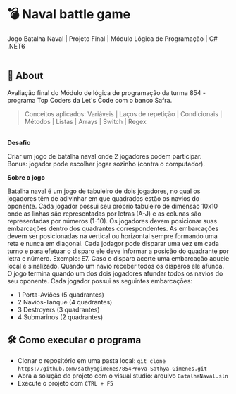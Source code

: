 # 💣 Naval battle game
Jogo Batalha Naval | Projeto Final | Módulo Lógica de Programação | C# .NET6 
<br>
<br>
## 📌 About
Avaliação final do Módulo de lógica de programação da turma 854 - programa Top Coders da Let's Code com o banco Safra. 

> Conceitos aplicados:
> Variáveis | Laços de repetição | Condicionais | Métodos | Listas | Arrays | Switch | Regex

\
**Desafio**

Criar um jogo de batalha naval onde 2 jogadores podem participar. \
Bonus: jogador pode escolher jogar sozinho (contra o computador).

**Sobre o jogo**

Batalha naval é um jogo de tabuleiro de dois jogadores, no qual os jogadores têm de adivinhar em que quadrados estão os navios do oponente. Cada jogador possui seu próprio tabuleiro de dimensão 10x10 onde as linhas são representadas por letras (A-J) e as colunas são representadas por números (1-10). Os jogadores devem posicionar suas embarcações dentro dos quadrantes correspondentes. As embarcações devem ser posicionadas na vertical ou horizontal sempre formando uma reta e nunca em diagonal. Cada jodagor pode disparar uma vez em cada turno e para efetuar o disparo ele deve informar a posição do quadrante por letra e número. Exemplo: E7. Caso o disparo acerte uma embarcação aquele local é sinalizado. Quando um navio receber todos os disparos ele afunda. O jogo termina quando um dos dois jogadores afundar todos os navios do seu oponente. Cada jogador possui as seguintes embarcações:

- 1 Porta-Aviões (5 quadrantes) 
- 2 Navios-Tanque (4 quadrantes) 
- 3 Destroyers (3 quadrantes) 
- 4 Submarinos (2 quadrantes) 


## 🛠 Como executar o programa
- Clonar o repositório em uma pasta local: ```git clone```  ```https://github.com/sathyagimenes/854Prova-Sathya-Gimenes.git```
- Abra a solução do projeto com o visual studio: arquivo ```BatalhaNaval.sln```
- Execute o projeto com ```CTRL + F5```
